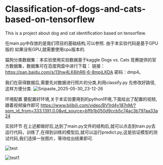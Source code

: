 # Classification-of-dogs-and-cats-based-on-tensorflew
This is a project about dog and cat identification based on tensorflew.

在main.py中存放的是我们项目的基础结构,可以参照.
由于本实验代码是基于GPU版的 如果没有GPU,就需要使用cpu版本的.

猫狗分类数据集：本实验使用实验数据基于kaggle Dogs vs. Cats 竞赛提供的官方数据集，数据集可在百度网盘中进行下载：
链接：https://pan.baidu.com/s/13hw4LK8ihR6-6-8mpjLKDA 密码：dmp4。

我们在获得数据后,需要先对数据进行照片的分类,利用classify.py  先修改好路径,这样方便分类.
![Snipaste_2025-05-30_23-12-26](https://github.com/user-attachments/assets/140308b0-b3c4-43d8-91f7-5101cd6dc41f)


环境配置
要配置好环境,关于本实验要用到的python环境,下面给出了配置的视频,跟着视频操作即可
https://www.bilibili.com/video/BV1rd4y187nM/?spm_id_from=333.1391.0.0&vd_source=bffb1b050d9ccb5c74ac3b797aa33a24


实验环节
在上述都做好后,达到了main.py文件的结构后,就可以点击到train.py去运行代码，训练了,在得到训练的模型后,就可以运行predict.py,这是验证模型的测试代码,我们选择一张图片，等待给出结果即可.

![test](https://github.com/user-attachments/assets/cf4cc47c-494e-4fce-ae8b-f32fad1ab4cc)

![test1](https://github.com/user-attachments/assets/e0d94270-2d50-42a5-8f71-717039c78347)
